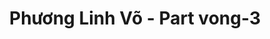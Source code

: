 ---
layout: album
resource: instagram
title: "Phương Linh Võ - Part vong-3"
description: "Instagram album of Phương Linh Võ, part vong-3.</br> Username: plinhhhhh"
active: gallery
album-title: "Phương Linh Võ"
images:
  - image_path: plinhhhhh/vong-3/20190804_202422_65668821_126891608583260_1201612068789144040_n.jpg
  - image_path: plinhhhhh/vong-3/20190828_114542_67342363_624986071420306_3808081619099392353_n.jpg
  - image_path: plinhhhhh/vong-3/20200314_200922_89692507_1249290198794831_5204685100513121278_n.jpg
  - image_path: plinhhhhh/vong-3/20200602_215152_101225107_3305195169533052_7657000231634632493_n.jpg
  - image_path: plinhhhhh/vong-3/20200602_215152_101515926_2691185641158376_386099858910181311_n.jpg
  - image_path: plinhhhhh/vong-3/20200918_192910_119602860_664376397535017_3643034166414541721_n.jpg
  - image_path: plinhhhhh/vong-3/20210428_114819_178720235_261024202331685_6913342073030487878_n.jpg
  - image_path: plinhhhhh/vong-3/20210511_193531_183833671_4496018067092504_5646835730516079265_n.jpg
  - image_path: plinhhhhh/vong-3/20210511_193531_184115674_782370382482457_1037857616657316517_n.jpg
  - image_path: plinhhhhh/vong-3/20210511_193531_185234675_1401849100213783_6573435922587455914_n.jpg
  - image_path: plinhhhhh/vong-3/20210518_201017_187671653_995480081193869_8943951558679453101_n.jpg
  - image_path: plinhhhhh/vong-3/20210526_201410_190383850_102399118679526_3755850677242035801_n.jpg
  - image_path: plinhhhhh/vong-3/20210702_121002_209570441_611641399812760_5725645791846423976_n.jpg
  - image_path: plinhhhhh/vong-3/20211126_114816_260811901_866517307390777_3940649228335450892_n.jpg
  - image_path: plinhhhhh/vong-3/20240728_210045_453473471_1211004200337688_6177269006962516684_n.jpg
---